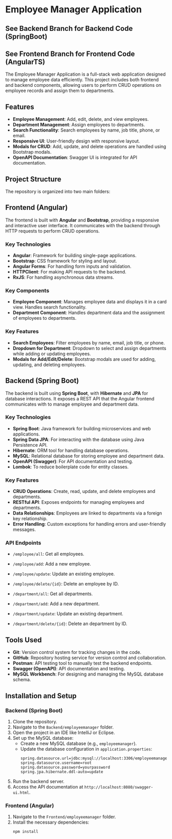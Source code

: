 # Employee Manager Application

## See Backend Branch for Backend Code (SpringBoot)
## See Frontend Branch for Frontend Code (AngularTS)


The Employee Manager Application is a full-stack web application designed to manage employee data efficiently. This project includes both frontend and backend components, allowing users to perform CRUD operations on employee records and assign them to departments.

## Features

- **Employee Management**: Add, edit, delete, and view employees.
- **Department Management**: Assign employees to departments.
- **Search Functionality**: Search employees by name, job title, phone, or email.
- **Responsive UI**: User-friendly design with responsive layout.
- **Modals for CRUD**: Add, update, and delete operations are handled using Bootstrap modals.
- **OpenAPI Documentation**: Swagger UI is integrated for API documentation.

## Project Structure

The repository is organized into two main folders:




## Frontend (Angular)

The frontend is built with **Angular** and **Bootstrap**, providing a responsive and interactive user interface. It communicates with the backend through HTTP requests to perform CRUD operations.

### Key Technologies

- **Angular**: Framework for building single-page applications.
- **Bootstrap**: CSS framework for styling and layout.
- **Angular Forms**: For handling form inputs and validation.
- **HTTPClient**: For making API requests to the backend.
- **RxJS**: For handling asynchronous data streams.

### Key Components

- **Employee Component**: Manages employee data and displays it in a card view. Handles search functionality.
- **Department Component**: Handles department data and the assignment of employees to departments.

### Key Features

- **Search Employees**: Filter employees by name, email, job title, or phone.
- **Dropdown for Department**: Dropdown to select and assign departments while adding or updating employees.
- **Modals for Add/Edit/Delete**: Bootstrap modals are used for adding, updating, and deleting employees.

## Backend (Spring Boot)

The backend is built using **Spring Boot**, with **Hibernate** and **JPA** for database interactions. It exposes a REST API that the Angular frontend communicates with to manage employee and department data.

### Key Technologies

- **Spring Boot**: Java framework for building microservices and web applications.
- **Spring Data JPA**: For interacting with the database using Java Persistence API.
- **Hibernate**: ORM tool for handling database operations.
- **MySQL**: Relational database for storing employee and department data.
- **OpenAPI (Swagger)**: For API documentation and testing.
- **Lombok**: To reduce boilerplate code for entity classes.

### Key Features

- **CRUD Operations**: Create, read, update, and delete employees and departments.
- **RESTful API**: Exposes endpoints for managing employees and departments.
- **Data Relationships**: Employees are linked to departments via a foreign key relationship.
- **Error Handling**: Custom exceptions for handling errors and user-friendly messages.
  
### API Endpoints

- `/employee/all`: Get all employees.
- `/employee/add`: Add a new employee.
- `/employee/update`: Update an existing employee.
- `/employee/delete/{id}`: Delete an employee by ID.
  
- `/department/all`: Get all departments.
-  `/department/add`: Add a new department.
- `/department/update`: Update an existing department.
- `/department/delete/{id}`: Delete an department by ID.


## Tools Used

- **Git**: Version control system for tracking changes in the code.
- **GitHub**: Repository hosting service for version control and collaboration.
- **Postman**: API testing tool to manually test the backend endpoints.
- **Swagger (OpenAPI)**: API documentation and testing.
- **MySQL Workbench**: For designing and managing the MySQL database schema.

## Installation and Setup

### Backend (Spring Boot)

1. Clone the repository.
2. Navigate to the `Backend/employeemanager` folder.
3. Open the project in an IDE like IntelliJ or Eclipse.
4. Set up the MySQL database:
    - Create a new MySQL database (e.g., `employeemanager`).
    - Update the database configuration in `application.properties`:
      ```properties
      spring.datasource.url=jdbc:mysql://localhost:3306/employeemanager
      spring.datasource.username=root
      spring.datasource.password=yourpassword
      spring.jpa.hibernate.ddl-auto=update
      ```
5. Run the backend server.
6. Access the API documentation at `http://localhost:8080/swagger-ui.html`.

### Frontend (Angular)

1. Navigate to the `Frontend/employeemanager` folder.
2. Install the necessary dependencies:
   ```bash
   npm install
